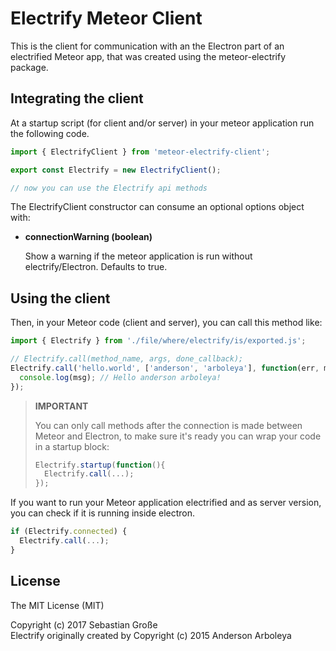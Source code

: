 # Electrify Meteor Client

This is the client for communication with an the Electron part of an electrified Meteor app,
that was created using the meteor-electrify package.

## Integrating the client

At a startup script (for client and/or server) in your meteor application run the following code.

```javascript
import { ElectrifyClient } from 'meteor-electrify-client';

export const Electrify = new ElectrifyClient();

// now you can use the Electrify api methods
```

The ElectrifyClient constructor can consume an optional options object with:
 * **connectionWarning (boolean)**
   
   Show a warning if the meteor application is run without electrify/Electron.
   Defaults to true.

## Using the client

Then, in your Meteor code (client and server), you can call this method like:

````javascript
import { Electrify } from './file/where/electrify/is/exported.js';

// Electrify.call(method_name, args, done_callback);
Electrify.call('hello.world', ['anderson', 'arboleya'], function(err, msg) {
  console.log(msg); // Hello anderson arboleya!
});
````

> **IMPORTANT**
> 
> You can only call methods after the connection is made between Meteor and
> Electron, to make sure it's ready you can wrap your code in a startup block:
> 
> ````javascript
> Electrify.startup(function(){
>   Electrify.call(...);
> });
> ````

If you want to run your Meteor application electrified and as server version,
you can check if it is running inside electron.

```javascript
if (Electrify.connected) {
  Electrify.call(...);
}
```

## License

The MIT License (MIT)

Copyright (c) 2017 Sebastian Große  
Electrify originally created by Copyright (c) 2015 Anderson Arboleya